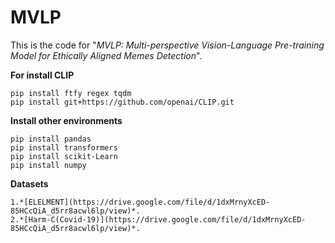 # MVLP
This is the code for "*MVLP: Multi-perspective Vision-Language Pre-training Model for Ethically Aligned Memes Detection*".

 **For install CLIP**
```
pip install ftfy regex tqdm
pip install git+https://github.com/openai/CLIP.git
```
 **Install other environments** 
 ```
pip install pandas
pip install transformers
pip install scikit-Learn
pip install numpy
```
 **Datasets** 
```
1.*[ELELMENT](https://drive.google.com/file/d/1dxMrnyXcED-85HCcQiA_d5rr8acwl6lp/view)*.
2.*[Harm-C(Covid-19)](https://drive.google.com/file/d/1dxMrnyXcED-85HCcQiA_d5rr8acwl6lp/view)*.
```
